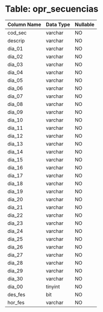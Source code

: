 # Table: opr_secuencias

| Column Name | Data Type | Nullable |
|-------------|-----------|----------|
| cod_sec | varchar | NO |
| descrip | varchar | NO |
| dia_01 | varchar | NO |
| dia_02 | varchar | NO |
| dia_03 | varchar | NO |
| dia_04 | varchar | NO |
| dia_05 | varchar | NO |
| dia_06 | varchar | NO |
| dia_07 | varchar | NO |
| dia_08 | varchar | NO |
| dia_09 | varchar | NO |
| dia_10 | varchar | NO |
| dia_11 | varchar | NO |
| dia_12 | varchar | NO |
| dia_13 | varchar | NO |
| dia_14 | varchar | NO |
| dia_15 | varchar | NO |
| dia_16 | varchar | NO |
| dia_17 | varchar | NO |
| dia_18 | varchar | NO |
| dia_19 | varchar | NO |
| dia_20 | varchar | NO |
| dia_21 | varchar | NO |
| dia_22 | varchar | NO |
| dia_23 | varchar | NO |
| dia_24 | varchar | NO |
| dia_25 | varchar | NO |
| dia_26 | varchar | NO |
| dia_27 | varchar | NO |
| dia_28 | varchar | NO |
| dia_29 | varchar | NO |
| dia_30 | varchar | NO |
| dia_00 | tinyint | NO |
| des_fes | bit | NO |
| hor_fes | varchar | NO |
